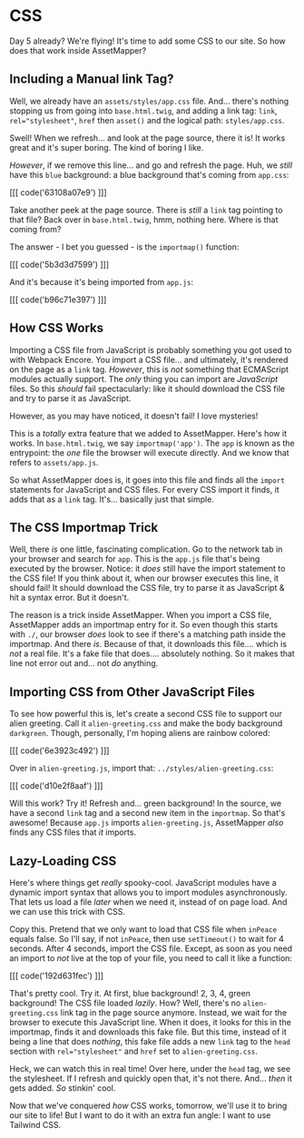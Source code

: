 # CSS

Day 5 already? We're flying! It's time to add some CSS to our site. So how does that
work inside AssetMapper?

## Including a Manual link Tag?

Well, we already have an `assets/styles/app.css` file. And... there's nothing
stopping us from going into `base.html.twig`, and adding a link tag: `link`,
`rel="stylesheet"`, `href` then `asset()` and the logical path: `styles/app.css`.

Swell! When we refresh... and look at the page source, there it is! It works great
and it's super boring. The kind of boring I like.

*However*, if we remove this line... and go and refresh the page. Huh, we *still*
have this `blue` background: a blue background that's coming from `app.css`:

[[[ code('63108a07e9') ]]]

Take another peek at the page source. There is *still* a `link` tag pointing to
that file? Back over in `base.html.twig`, hmm, nothing here. Where is that coming
from?

The answer - I bet you guessed - is the `importmap()` function:

[[[ code('5b3d3d7599') ]]]

And it's because it's being imported from `app.js`:

[[[ code('b96c71e397') ]]]

## How CSS Works

Importing a CSS file from JavaScript is probably something you got used to with
Webpack Encore. You import a CSS file... and ultimately, it's rendered on the page
as a `link` tag. *However*, this is *not* something that ECMAScript modules actually
support. The *only* thing you can import are *JavaScript* files. So this *should*
fail spectacularly: like it should download the CSS file and try to parse it as
JavaScript.

However, as you may have noticed, it doesn't fail! I love mysteries!

This is a *totally* extra feature that we added to AssetMapper. Here's how it
works. In `base.html.twig`, we say `importmap('app')`. The `app` is known as the
entrypoint: the *one* file the browser will execute directly. And we know that
refers to `assets/app.js`.

So what AssetMapper does is, it goes into this file and finds all the `import`
statements for JavaScript and CSS files. For every CSS import it finds, it adds that
as a `link` tag. It's... basically just that simple.

## The CSS Importmap Trick

Well, there *is* one little, fascinating complication. Go to the network tab in
your browser and search for `app`. This is the `app.js` file that's being executed
by the browser. Notice: it *does* still have the import statement to the CSS file!
If you think about it, when our browser executes this line, it should fail! It
should download the CSS file, try to parse it as JavaScript & hit a syntax error.
But it doesn't.

The reason is a trick inside AssetMapper. When you import a CSS file,
AssetMapper adds an importmap entry for it. So even though this starts with `./`,
our browser *does* look to see if there's a matching path inside the importmap.
And there *is*. Because of that, it downloads this file.... which is *not* a real
file. It's a fake file that does.... absolutely nothing. So it makes that line
not error out and... not *do* anything.

## Importing CSS from Other JavaScript Files

To see how powerful this is, let's create a second CSS file to support our alien
greeting. Call it `alien-greeting.css` and make the body background `darkgreen`.
Though, personally, I'm hoping aliens are rainbow colored:

[[[ code('6e3923c492') ]]]

Over in `alien-greeting.js`, import that: `../styles/alien-greeting.css`:

[[[ code('d10e2f8aaf') ]]]

Will this work? Try it! Refresh and... green background! In the source, we have
a second `link` tag and a second new item in the `importmap`. So that's awesome!
Because `app.js` imports `alien-greeting.js`, AssetMapper *also* finds any CSS
files that *it* imports.

## Lazy-Loading CSS

Here's where things get *really* spooky-cool. JavaScript modules have a dynamic
import syntax that allows you to import modules asynchronously. That lets us load
a file *later* when we need it, instead of on page load. And we can use this
trick with CSS.

Copy this. Pretend that we only want to load that CSS file when `inPeace` equals
false. So I'll say, if not `inPeace`, then use `setTimeout()` to wait for 4 seconds.
After 4 seconds, import the CSS file. Except, as soon as you need an import to *not*
live at the top of your file, you need to call it like a function:

[[[ code('192d631fec') ]]]

That's pretty cool. Try it. At first, blue background! 2, 3, 4, green background!
The CSS file loaded *lazily*. How? Well, there's no `alien-greeting.css` link tag
in the page source anymore. Instead, we wait for the browser to execute this
JavaScript line. When it does, it looks for this in the importmap, finds it and
downloads this fake file. But this time, instead of it being a line that does
*nothing*, this fake file adds a new `link` tag to the `head` section with
`rel="stylesheet"` and `href` set to `alien-greeting.css`.

Heck, we can watch this in real time! Over here, under the `head` tag, we see
the stylesheet. If I refresh and quickly open that, it's not there. And...
*then* it gets added. *So* stinkin' cool.

Now that we've conquered *how* CSS works, tomorrow, we'll use it to bring our site
to life! But I want to do it with an extra fun angle: I want to use Tailwind CSS.
